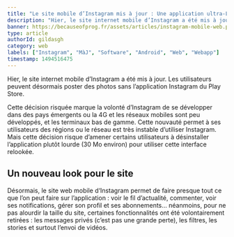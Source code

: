 ```yaml
---
title: "Le site mobile d’Instagram mis à jour : Une application ultra-Lite"
description: "Hier, le site internet mobile d’Instagram a été mis à jour. Les utilisateurs peuvent désormais poster des photos sans l’application Instagram du Play Store et utiliser ce site comme application android"
banner: https://becauseofprog.fr/assets/articles/instagram-mobile-web.png
type: article
authorId: gildasgh
category: web
labels: ["Instagram", "MàJ", "Software", "Android", "Web", "Webapp"]
timestamp: 1494516475
---
```


Hier, le site internet mobile d’Instagram a été mis à jour. Les utilisateurs peuvent désormais poster des photos sans l’application Instagram du Play Store.

  Cette décision risquée marque la volonté d’Instagram de se développer dans des pays émergents ou la 4G et les réseaux mobiles sont peu développés, et les terminaux bas de gamme. Cette nouvauté permet à ses utilisateurs des régions ou le réseau est très instable d’utiliser Instagram. Mais cette décision risque d’amener certains utilisateurs à désinstaller l’application plutôt lourde (30 Mo environ) pour utiliser cette interface relookée.

  Un nouveau look pour le site
----------------------------

 Désormais, le site web mobile d‘Instagram permet de faire presque tout ce que l’on peut faire sur l’application : voir le fil d’actualité, commenter, voir ses notifications, gérer son profil et ses abonnements… néanmoins, pour ne pas alourdir la taille du site, certaines fonctionnalités ont été volontairement retirées : les messages privés (c’est pas une grande perte), les filtres, les stories et surtout l’envoi de vidéos.

